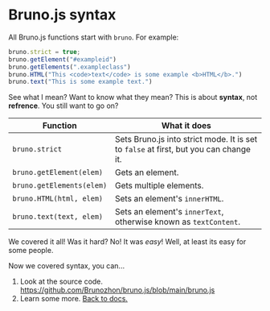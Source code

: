 # Bruno.js syntax

All Bruno.js functions start with `bruno`. For example:

```js
bruno.strict = true; 
bruno.getElement("#exampleid")
bruno.getElements(".exampleclass")
bruno.HTML("This <code>text</code> is some example <b>HTML</b>.")
bruno.text("This is some example text.")
```

See what I mean? Want to know what they mean? This is about **syntax**, not **refrence**. You still want to go on?

Function|What it does
---|---
`bruno.strict`|Sets Bruno.js into strict mode. It is set to `false` at first, but you can change it.
`bruno.getElement(elem)`|Gets an element.
`bruno.getElements(elem)`|Gets multiple elements.
`bruno.HTML(html, elem)`|Sets an element's `innerHTML`.
`bruno.text(text, elem)`|Sets an element's `innerText`, otherwise known as `textContent`.

We covered it all! Was it hard? No! It was *easy*! Well, at least its easy for some people.

Now we covered syntax, you can...

1. Look at the source code. <https://github.com/Brunozhon/bruno.js/blob/main/bruno.js>
2. Learn some more. [Back to docs.](/bruno.js/docs/)


